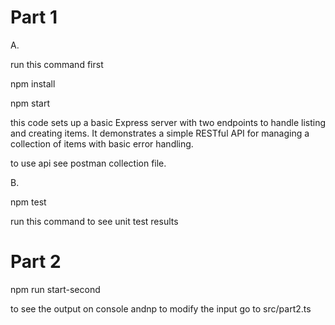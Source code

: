 # Part 1


A. 

run this command first

npm install

npm start

this code sets up a basic Express server with two endpoints to handle listing and creating items. It demonstrates a simple RESTful API for managing a collection of items with basic error handling.

to use api see postman collection file.

B. 

npm test

run this command to see unit test results

# Part 2


npm run start-second

to see the output on console andnp to modify the input go to src/part2.ts
